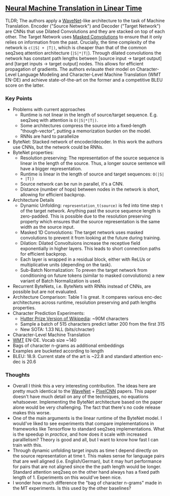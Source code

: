 ## [Neural Machine Translation in Linear Time](https://arxiv.org/abs/1610.10099)

TLDR; The authors apply a [WaveNet](https://arxiv.org/abs/1609.03499)-like architecture to the task of Machine Translation. Encoder ("Source Network") and Decoder ("Target Network") are CNNs that use Dilated Convolutions and they are stacked on top of each other. The Target Network uses [Masked Convolutions](https://arxiv.org/abs/1606.05328) to ensure that it only relies on information from the past. Crucially, the time complexity of the network is `c(|S| + |T|)`, which is cheaper than that of the common seq2seq attention architecture (`|S|*|T|`). Through dilated convolutions the network has constant path lengths between [source input -> target output] and [target inputs -> target output] nodes. This allows for efficient propagation of gradients. The authors evlauate their model on Character-Level Language Modeling and Character-Level Machine Translation (WMT EN-DE) and achieve state-of-the-art on the former and a competitive BLEU score on the latter.


### Key Points

- Problems with current approaches
  - Runtime is not linear in the length of source/target sequence. E.g. seq2seq with attention is `O(|S|*|T|)`.
  - Some architectures compress the source into a fixed-length "though-vector", putting a memorization burden on the model.
  - RNNs are hard to parallelize
- ByteNet: Stacked network of encoder/decoder. In this work the authors use CNNs, but the network could be RNNs.
- ByteNet properties:
  - Resolution preserving: The representation of the source sequence is linear in the length of the source. Thus, a longer source sentence will have a bigger representation.
  - Runtime is linear in the length of source and target sequences: `O(|S| + |T|)`
  - Source network can be run in parallel, it's a CNN.
  - Distance (number of hops) between nodes in the network is short, allowing for efficient backprop.
- Architecture Details
  - Dynamic Unfolding: `representation_t(source)` is fed into time step `t` of the target network. Anything past the source sequence length is zero-padded. This is possible due to the resolution preserving property which ensures that the source representation is the same width as the source input.
  - Masked 1D Convolutions: The target network uses masked convolutions to prevent it from looking at the future during training.
  - Dilation: Dilated Convoltuions increase the receptive field exponentially in higher layers. This leads to short connection paths for efficient backprop.
  - Each layer is wrapped in a residual block, either with ReLUs or multiplicative units (depending on the task).
  - Sub-Batch Normalization: To preven the target network from conditioning on future tokens (similar to masked convolutions) a new variant of Batch Normalization is used.
- Recurrent ByteNets, i.e. ByteNets with RNNs instead of CNNs, are possible but are not evaluated.
- Architecture Comparison: Table 1 is great. It compares various enc-dec architectures across runtime, resolution preserving and path lengths properties.
- Character Prediction Experiments:
  - [Hutter Prize Version of Wikipedia](http://prize.hutter1.net/): ~90M characters
  - Sample a batch of 515 characters predict latter 200 from the first 315
  - New SOTA: 1.33 NLL (bits/chracter)
-  Character-Level Machine Translation
  - [WMT](http://www.statmt.org/wmt16/translation-task.html) EN-DE. Vocab size ~140
  - Bags of character n-grams as additional embeddings
  - Examples are bucketed according to length
  - BLEU: 18.9. Current state of the art is ~22.8 and standard attention enc-dec is 20.6


### Thoughts

- Overall I think this a very interesting contribution. The ideas here are pretty much identical to the [WaveNet](https://arxiv.org/abs/1609.03499) + [PixelCNN](https://arxiv.org/abs/1606.05328) papers. This paper doesn't have much detail on any of the techniques, no equations whatsoever. Implementing the ByteNet architecture based on the paper alone would be very challenging. The fact that there's no code release makes this worse.
- One of the main arguments is the linear runtime of the ByteNet model. I would've liked to see experiments that compare implementations in frameworks like Tensorflow to standard seq2seq implementations. What is the speedup in *practice*, and how does it scale with increased paralllelism? Theory is good and all, but I want to know how fast I can train with this.
- Through dynamic unfolding  target inputs as time t depend directly on the source representation at time t. This makes sense for language pairs that are well aligned (i.e. English/German), but it may hurt performance for pairs that are not aligned since the the path length would be longer. Standard attention seq2seq on the other hand always has a fixed path length of 1. Experiments on this would've been nice.
- I wonder how much difference the "bag of character n-grams" made in the MT experiments. Is this used by the other baselines?




